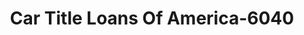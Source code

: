 ---
f_zip-code: 65613
f_state-code: MO
title: Car Title Loans Of America-6040
f_phone: 417-777-2712
f_city-only: Bolivar
f_address: 101 N Main Ave Bolivar
f_location-unique-id: '6040'
slug: car-title-loans-of-america-6040
updated-on: '2024-05-30T13:46:58.046Z'
created-on: '2024-05-30T13:36:59.803Z'
published-on: '2024-05-30T13:54:32.469Z'
f_city-state: cms/city/bolivar-mo.md
f_company: cms/company/car-title-loans-of-america.md
f_state: cms/state/missouri.md
layout: '[payday-loan].html'
tags: payday-loan
---